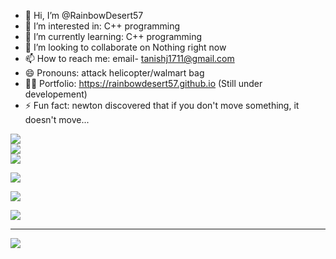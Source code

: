 - 👋 Hi, I’m @RainbowDesert57
- 👀 I’m interested in: C++ programming
- 🌱 I’m currently learning: C++ programming
- 💞️ I’m looking to collaborate on Nothing right now
- 📫 How to reach me: email- tanishj1711@gmail.com
- 😄 Pronouns: attack helicopter/walmart bag
- 🧑‍💻 Portfolio: https://rainbowdesert57.github.io (Still under developement)
- ⚡ Fun fact: newton discovered that if you don't move something, it doesn't move...


![](https://github-readme-stats.vercel.app/api?username=rainbowdesert57&theme=shades-of-purple&hide_border=false&include_all_commits=false&count_private=false)<br/>
![](https://nirzak-streak-stats.vercel.app/?user=rainbowdesert57&theme=shades-of-purple&hide_border=false)<br/>
![](https://github-readme-stats.vercel.app/api/top-langs/?username=rainbowdesert57&theme=shades-of-purple&hide_border=false&include_all_commits=false&count_private=false&layout=compact)

![](https://github-profile-trophy.vercel.app/?username=rainbowdesert57&theme=tokyonight&no-frame=false&no-bg=false&margin-w=4)

![](https://quotes-github-readme.vercel.app/api?type=horizontal&theme=tokyonight)

![](https://github-contributor-stats.vercel.app/api?username=rainbowdesert57&limit=5&theme=shades-of-purple&combine_all_yearly_contributions=true)

---
[![](https://visitcount.itsvg.in/api?id=rainbowdesert57&icon=1&color=0)](https://visitcount.itsvg.in)

<!-- Proudly created with GPRM ( https://gprm.itsvg.in ) -->

<!---
RainbowDesert57/RainbowDesert57 is a ✨ special ✨ repository because its `README.md` (this file) appears on your GitHub profile.
You can click the Preview link to take a look at your changes.
--->
